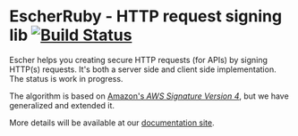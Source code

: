 EscherRuby - HTTP request signing lib [![Build Status](https://travis-ci.org/emartech/escher-ruby.svg?branch=master)](https://travis-ci.org/emartech/escher-ruby)
=====================================

Escher helps you creating secure HTTP requests (for APIs) by signing HTTP(s) requests. It's both a server side and client side implementation. The status is work in progress.

The algorithm is based on [Amazon's _AWS Signature Version 4_](http://docs.aws.amazon.com/AmazonS3/latest/API/sig-v4-authenticating-requests.html), but we have generalized and extended it.

More details will be available at our [documentation site](http://escherauth.io/).
